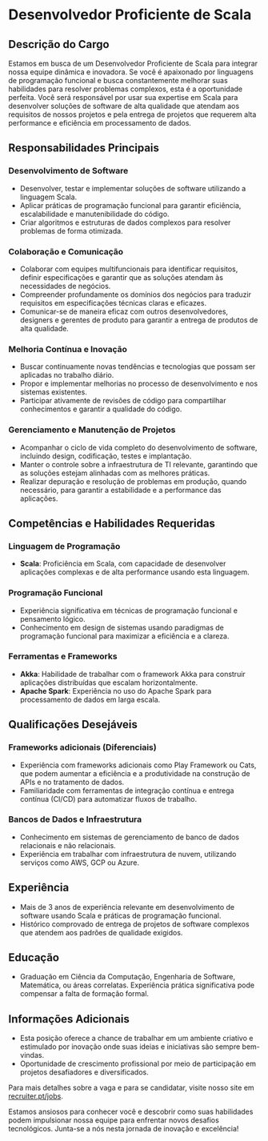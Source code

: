 # Desenvolvedor Proficiente de Scala

## Descrição do Cargo

Estamos em busca de um Desenvolvedor Proficiente de Scala para integrar nossa equipe dinâmica e inovadora. Se você é apaixonado por linguagens de programação funcional e busca constantemente melhorar suas habilidades para resolver problemas complexos, esta é a oportunidade perfeita. Você será responsável por usar sua expertise em Scala para desenvolver soluções de software de alta qualidade que atendam aos requisitos de nossos projetos e pela entrega de projetos que requerem alta performance e eficiência em processamento de dados.

## Responsabilidades Principais

### Desenvolvimento de Software
- Desenvolver, testar e implementar soluções de software utilizando a linguagem Scala.
- Aplicar práticas de programação funcional para garantir eficiência, escalabilidade e manutenibilidade do código.
- Criar algoritmos e estruturas de dados complexos para resolver problemas de forma otimizada.

### Colaboração e Comunicação
- Colaborar com equipes multifuncionais para identificar requisitos, definir especificações e garantir que as soluções atendam às necessidades de negócios.
- Compreender profundamente os domínios dos negócios para traduzir requisitos em especificações técnicas claras e eficazes.
- Comunicar-se de maneira eficaz com outros desenvolvedores, designers e gerentes de produto para garantir a entrega de produtos de alta qualidade.

### Melhoria Contínua e Inovação
- Buscar continuamente novas tendências e tecnologias que possam ser aplicadas no trabalho diário.
- Propor e implementar melhorias no processo de desenvolvimento e nos sistemas existentes.
- Participar ativamente de revisões de código para compartilhar conhecimentos e garantir a qualidade do código.

### Gerenciamento e Manutenção de Projetos
- Acompanhar o ciclo de vida completo do desenvolvimento de software, incluindo design, codificação, testes e implantação.
- Manter o controle sobre a infraestrutura de TI relevante, garantindo que as soluções estejam alinhadas com as melhores práticas.
- Realizar depuração e resolução de problemas em produção, quando necessário, para garantir a estabilidade e a performance das aplicações.

## Competências e Habilidades Requeridas

### Linguagem de Programação
- **Scala**: Proficiência em Scala, com capacidade de desenvolver aplicações complexas e de alta performance usando esta linguagem.

### Programação Funcional
- Experiência significativa em técnicas de programação funcional e pensamento lógico.
- Conhecimento em design de sistemas usando paradigmas de programação funcional para maximizar a eficiência e a clareza.

### Ferramentas e Frameworks
- **Akka**: Habilidade de trabalhar com o framework Akka para construir aplicações distribuídas que escalam horizontalmente.
- **Apache Spark**: Experiência no uso do Apache Spark para processamento de dados em larga escala.

## Qualificações Desejáveis

### Frameworks adicionais (Diferenciais)
- Experiência com frameworks adicionais como Play Framework ou Cats, que podem aumentar a eficiência e a produtividade na construção de APIs e no tratamento de dados.
- Familiaridade com ferramentas de integração contínua e entrega contínua (CI/CD) para automatizar fluxos de trabalho.

### Bancos de Dados e Infraestrutura
- Conhecimento em sistemas de gerenciamento de banco de dados relacionais e não relacionais.
- Experiência em trabalhar com infraestrutura de nuvem, utilizando serviços como AWS, GCP ou Azure.

## Experiência
- Mais de 3 anos de experiência relevante em desenvolvimento de software usando Scala e práticas de programação funcional.
- Histórico comprovado de entrega de projetos de software complexos que atendem aos padrões de qualidade exigidos.

## Educação
- Graduação em Ciência da Computação, Engenharia de Software, Matemática, ou áreas correlatas. Experiência prática significativa pode compensar a falta de formação formal.

## Informações Adicionais
- Esta posição oferece a chance de trabalhar em um ambiente criativo e estimulado por inovação onde suas ideias e iniciativas são sempre bem-vindas.
- Oportunidade de crescimento profissional por meio de participação em projetos desafiadores e diversificados.

Para mais detalhes sobre a vaga e para se candidatar, visite nosso site em [recruiter.pt/jobs](https://recruiter.pt/jobs).

Estamos ansiosos para conhecer você e descobrir como suas habilidades podem impulsionar nossa equipe para enfrentar novos desafios tecnológicos. Junta-se a nós nesta jornada de inovação e excelência!